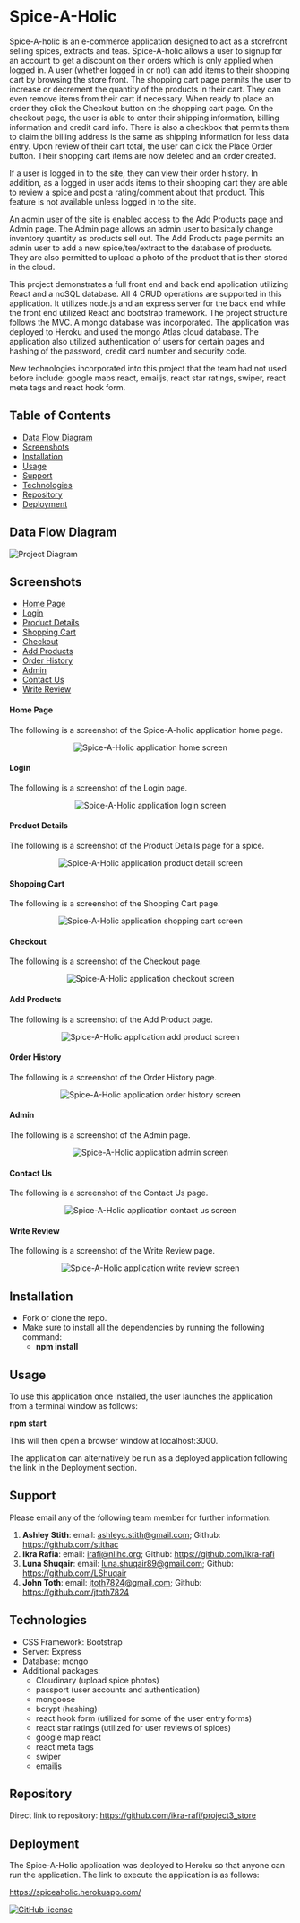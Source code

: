 # Spice-A-Holic

Spice-A-holic is an e-commerce application designed to act as a storefront selling spices, extracts and teas.   Spice-A-holic allows a user to signup for an account to get a discount on their orders which is only applied when logged in.   A user (whether logged in or not) can add items to their shopping cart by browsing the store front.  The shopping cart page permits the user to increase or decrement the quantity of the products in their cart.  They can even remove items from their cart if necessary.   When ready to place an order they click the Checkout button on the shopping cart page.  On the checkout page, the user is able to enter their shipping information, billing information and credit card info.  There is also a checkbox that permits them to claim the billing address is the same as shipping information for less data entry.  Upon review of their cart total, the user can click the Place Order button.   Their shopping cart items are now deleted and an order created.

If a user is logged in to the site, they can view their order history.  In addition, as a logged in user adds items to their shopping cart they are able to review a spice and post a rating/comment about that product.  This feature is not available unless logged in to the site.

An admin user of the site is enabled access to the Add Products page and Admin page.   The Admin page allows an admin user to basically change inventory quantity as products sell out.  The Add Products page permits an admin user to add a new spice/tea/extract to the database of products.  They are also permitted to upload a photo of the product that is then stored in the cloud.  

This project demonstrates a full front end and back end application utilizing React and a noSQL database.  All 4 CRUD operations are supported in this application.  It utilizes node.js and an express server for the back end while the front end utilized React and bootstrap framework.  The project structure follows the MVC.  A mongo database was incorporated.  The application was deployed to Heroku and used the mongo Atlas cloud database.  The application also utilized authentication of users for certain pages and hashing of the password, credit card number and security code.

New technologies incorporated into this project that the team had not used before include:   google maps react, emailjs, react star ratings, swiper, react meta tags and react hook form.

## Table of Contents
* [Data Flow Diagram](#Data-Flow-Diagram)
* [Screenshots](#Screenshots)
* [Installation](#Installation)
* [Usage](#Usage)
* [Support](#Support)
* [Technologies](#Technologies)
* [Repository](#Repository)
* [Deployment](#Deployment)

## Data Flow Diagram
![Project Diagram](./client/public/assets/screenshots/DataFlowDiagram.png)

## Screenshots
* [Home Page](#Home-Page)
* [Login](#Login)
* [Product Details](#Product-Details)
* [Shopping Cart](#Shopping-Cart)
* [Checkout](#Checkout)
* [Add Products](#Add-Products)
* [Order History](#Order-History)
* [Admin](#Admin)
* [Contact Us](#Contact-Us)
* [Write Review](#Write-Review)

#### Home Page
The following is a screenshot of the Spice-A-holic application home page.

<p align="center">
  <img src="./client/public/assets/screenshots/SpiceAHolicHomePage.png" alt="Spice-A-Holic application home screen">
</p>

#### Login
The following is a screenshot of the Login page.

<p align="center">
  <img src="./client/public/assets/screenshots/SpiceAHolicLogin.png" alt="Spice-A-Holic application login screen">
</p>

#### Product Details
The following is a screenshot of the Product Details page for a spice.

<p align="center">
  <img src="./client/public/assets/screenshots/SpiceAHolicProductDetails.png" alt="Spice-A-Holic application product detail screen">
</p>

#### Shopping Cart
The following is a screenshot of the Shopping Cart page.

<p align="center">
  <img src="./client/public/assets/screenshots/SpiceAHolicShoppingCart.png" alt="Spice-A-Holic application shopping cart screen">
</p>

#### Checkout
The following is a screenshot of the Checkout page.

<p align="center">
  <img src="./client/public/assets/screenshots/SpiceAHolicCheckout.png" alt="Spice-A-Holic application checkout screen">
</p>

#### Add Products
The following is a screenshot of the Add Product page.

<p align="center">
  <img src="./client/public/assets/screenshots/SpiceAHolicAddProducts.png" alt="Spice-A-Holic application add product screen">
</p>

#### Order History
The following is a screenshot of the Order History page.

<p align="center">
  <img src="./client/public/assets/screenshots/SpiceAHolicOrderHistory.png" alt="Spice-A-Holic application order history screen">
</p>

#### Admin
The following is a screenshot of the Admin page.

<p align="center">
  <img src="./client/public/assets/screenshots/SpiceAHolicAdmin.png" alt="Spice-A-Holic application admin screen">
</p>

#### Contact Us
The following is a screenshot of the Contact Us page.

<p align="center">
  <img src="./client/public/assets/screenshots/SpiceAHolicContactUs.png" alt="Spice-A-Holic application contact us screen">
</p>

#### Write Review
The following is a screenshot of the Write Review page.

<p align="center">
  <img src="./client/public/assets/screenshots/SpiceAHolicWriteReview.png" alt="Spice-A-Holic application write review screen">
</p>

## Installation

* Fork or clone the repo.
* Make sure to install all the dependencies by running the following command:
    * **npm install**

## Usage

To use this application once installed, the user launches the application from a terminal window as follows:

**npm start**

This will then open a browser window at localhost:3000.

The application can alternatively be run as a deployed application following the link in the Deployment section.

## Support

Please email any of the following team member for further information:

1.  **Ashley Stith**: email: ashleyc.stith@gmail.com; Github: https://github.com/stithac
2.  **Ikra Rafia**: email: irafi@nlihc.org; Github: https://github.com/ikra-rafi
3.  **Luna Shuqair**: email: luna.shuqair89@gmail.com; Github: https://github.com/LShuqair
3.  **John Toth**: email: jtoth7824@gmail.com; Github: https://github.com/jtoth7824

## Technologies

* CSS Framework: Bootstrap
* Server: Express
* Database: mongo
* Additional packages:
    * Cloudinary (upload spice photos)
    * passport (user accounts and authentication)
    * mongoose
    * bcrypt (hashing)
    * react hook form (utilized for some of the user entry forms)
    * react star ratings (utilized for user reviews of spices)
    * google map react
    * react meta tags
    * swiper
    * emailjs

## Repository

Direct link to repository:  https://github.com/ikra-rafi/project3_store

## Deployment

The Spice-A-Holic application was deployed to Heroku so that anyone can run the application.   The link to execute the application is as follows:

https://spiceaholic.herokuapp.com/


[![GitHub license](https://img.shields.io/github/license/Naereen/StrapDown.js.svg)](https://www.mit.edu/~amini/LICENSE.md)